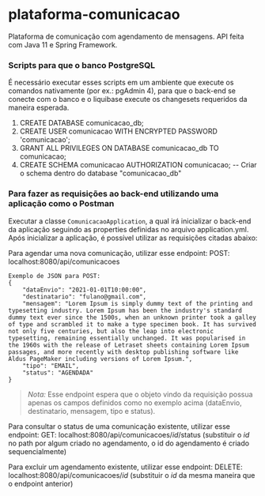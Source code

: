 # plataforma-comunicacao

Plataforma de comunicação com agendamento de mensagens. API feita com Java 11 e Spring Framework.

### Scripts para que o banco PostgreSQL

É necessário executar esses scripts em um ambiente que execute os comandos nativamente (por ex.: pgAdmin 4), para que o back-end se conecte com o banco e o liquibase execute os changesets requeridos da maneira esperada. 

1. CREATE DATABASE comunicacao_db;
2. CREATE USER comunicacao WITH ENCRYPTED PASSWORD 'comunicacao';
3. GRANT ALL PRIVILEGES ON DATABASE comunicacao_db TO comunicacao;
4. CREATE SCHEMA comunicacao AUTHORIZATION comunicacao; -- Criar o schema dentro do database "comunicacao_db"

### Para fazer as requisições ao back-end utilizando uma aplicação como o Postman

Executar a classe `ComunicacaoApplication`, a qual irá inicializar o back-end da aplicação seguindo as properties definidas no arquivo application.yml. Após inicializar a aplicação, é possível utilizar as requisições citadas abaixo:

Para agendar uma nova comunicação, utilizar esse endpoint: POST: localhost:8080/api/comunicacoes

	Exemplo de JSON para POST: 
	{
		"dataEnvio": "2021-01-01T10:00:00",
		"destinatario": "fulano@gmail.com",
		"mensagem": "Lorem Ipsum is simply dummy text of the printing and typesetting industry. Lorem Ipsum has been the industry's standard dummy text ever since the 1500s, when an unknown printer took a galley of type and scrambled it to make a type specimen book. It has survived not only five centuries, but also the leap into electronic typesetting, remaining essentially unchanged. It was popularised in the 1960s with the release of Letraset sheets containing Lorem Ipsum passages, and more recently with desktop publishing software like Aldus PageMaker including versions of Lorem Ipsum.",
		"tipo": "EMAIL",
		"status": "AGENDADA"
	}

> *Nota:* Esse endpoint espera que o objeto vindo da requisição possua apenas os campos definidos como no exemplo acima (dataEnvio, destinatario, mensagem, tipo e status).  

Para consultar o status de uma comunicação existente, utilizar esse endpoint: GET: localhost:8080/api/comunicacoes/*id*/status (substituir o *id* no path por algum criado no agendamento, o id do agendamento é criado sequencialmente)

Para excluir um agendamento existente, utilizar esse endpoint: DELETE: localhost:8080/api/comunicacoes/*id* (substituir o *id* da mesma maneira que o endpoint anterior)